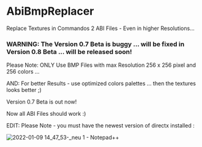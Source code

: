 # AbiBmpReplacer
Replace Textures in Commandos 2 ABI Files - Even in higher Resolutions...




### WARNING: The Version 0.7 Beta is buggy ... will be fixed in Version 0.8 Beta ... will be released soon!




Please Note: ONLY Use BMP Files with max Resolution 256 x 256 pixel and 256 colors ...

AND: For better Results - use optimized colors palettes ... then the textures looks better ;)


Version 0.7 Beta is out now!

Now all ABI Files should work :)


EDIT: Please Note - you must have the newest version of directx installed :


![2022-01-09 14_47_53-_neu 1 - Notepad++](https://user-images.githubusercontent.com/7425736/148684999-03e5753b-2c71-4d96-a66a-e2990620e88c.png)

